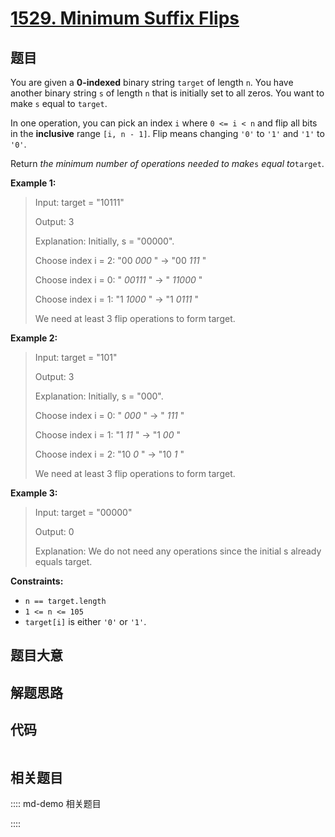 # [1529. Minimum Suffix Flips](https://leetcode.com/problems/minimum-suffix-flips/)

## 题目

You are given a **0-indexed** binary string `target` of length `n`. You have
another binary string `s` of length `n` that is initially set to all zeros.
You want to make `s` equal to `target`.

In one operation, you can pick an index `i` where `0 <= i < n` and flip all
bits in the **inclusive** range `[i, n - 1]`. Flip means changing `'0'` to
`'1'` and `'1'` to `'0'`.

Return _the minimum number of operations needed to make_`s` _equal
to_`target`.



**Example 1:**

> Input: target = "10111"
> 
> Output: 3
> 
> Explanation: Initially, s = "00000".
> 
> Choose index i = 2: "00 _000_ " -> "00 _111_ "
> 
> Choose index i = 0: " _00111_ " -> " _11000_ "
> 
> Choose index i = 1: "1 _1000_ " -> "1 _0111_ "
> 
> We need at least 3 flip operations to form target.

**Example 2:**

> Input: target = "101"
> 
> Output: 3
> 
> Explanation: Initially, s = "000".
> 
> Choose index i = 0: " _000_ " -> " _111_ "
> 
> Choose index i = 1: "1 _11_ " -> "1 _00_ "
> 
> Choose index i = 2: "10 _0_ " -> "10 _1_ "
> 
> We need at least 3 flip operations to form target.

**Example 3:**

> Input: target = "00000"
> 
> Output: 0
> 
> Explanation: We do not need any operations since the initial s already equals target.

**Constraints:**

  * `n == target.length`
  * `1 <= n <= 105`
  * `target[i]` is either `'0'` or `'1'`.


## 题目大意

## 解题思路

## 代码

```javascript

```

## 相关题目

:::: md-demo 相关题目

::::
